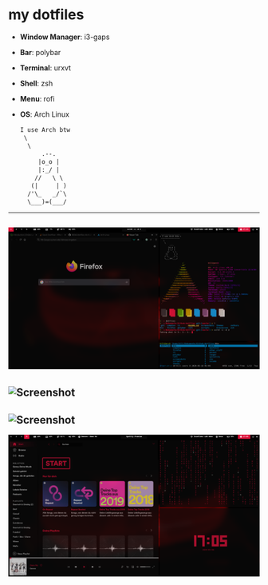 # my dotfiles

- **Window Manager**: i3-gaps
- **Bar**: polybar
- **Terminal**: urxvt
- **Shell**: zsh
- **Menu**: rofi
- **OS**: Arch Linux

      I use Arch btw 
       \
        \
            .--.
           |o_o |
           |:_/ |
          //   \ \
         (|     | )
        /'\_   _/`\
        \___)=(___/


---
![Screenshot](https://github.com/089kili/dotfiles/blob/master/themes/screenshots/main.png)
---
![Screenshot](https://github.com/089kili/dotfiles/blob/master/themes/screenshots/rofi.png)
---
![Screenshot](https://github.com/089kili/dotfiles/blob/master/themes/screenshots/rofi2.png)
---
![Screenshot](https://github.com/089kili/dotfiles/blob/master/themes/screenshots/old_spotify.png)
